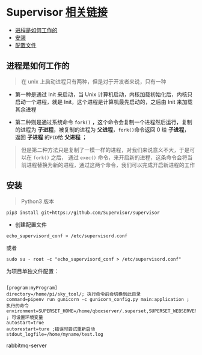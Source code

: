 
# Supervisor  [相关链接](https://www.restran.net/2015/10/04/supervisord-tutorial/)

* [进程是如何工作的](#进程是如何工作的)
* [安装](#安装)
* [配置文件](#创建配置文件)

## 进程是如何工作的
> 在 unix 上启动进程只有两种，但是对于开发者来说，只有一种

* 第一种是通过 Init 来启动，当 Unix 计算机启动，内核加载初始化后，内核只启动一个进程，就是 Init，这个进程是计算机最先启动的，之后由 Init 来加载其余进程

* 第二种则是通过系统命令 `fork()` ，这个命令会复制一个进程然后运行，复制的进程为 __子进程__，被复制的进程为 __父进程__，`fork()`命令返回 0 给 __子进程__， 返回 __子进程__ 的`PID`给 __父进程__ ；

> 但是第二种方法只是复制了一模一样的进程，对我们来说意义不大，于是可以在 `fork()` 之后， 通过 `exec()` 命令，来开启新的进程，这条命令会将当前进程替换为新的进程，通过这两个命令，我们可以完成开启新进程的工作



## 安装 

> Python3 版本 

` pip3 install git+https://github.com/Supervisor/supervisor `

* 创建配置文件 

` echo_supervisord_conf > /etc/supervisord.conf `

或者 

` sudo su - root -c "echo_supervisord_conf > /etc/supervisord.conf" `


为项目单独文件配置：

```

[program:myProgram]
directory=/home/pi/sky_tool/; 执行命令前会切换到此目录
command=pipenv run gunicorn -c gunicorn_config.py main:application ; 执行的命令
environment=SUPERSET_HOME=/home/qboxserver/.superset,SUPERSET_WEBSERVER_PORT=7070 ; 可设置环境变量
autostart=true
autorestart=ture ;错误时尝试重新启动
stdout_logfile=/home/myname/test.log

```

rabbitmq-server